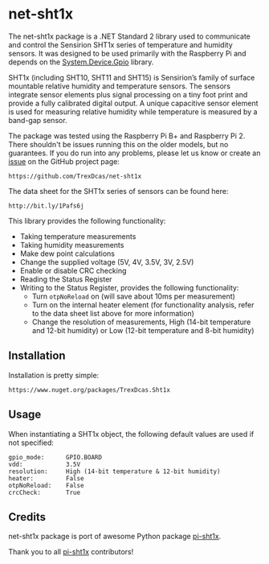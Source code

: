 # net-sht1x #

The net-sht1x package is a .NET Standard 2 library used to communicate and control the Sensirion SHT1x series of temperature and humidity sensors. It was designed to be used primarily with the Raspberry Pi and depends on the [System.Device.Gpio](https://github.com/dotnet/iot) library.

SHT1x (including SHT10, SHT11 and SHT15) is Sensirion’s family of surface mountable relative humidity and temperature sensors. The sensors integrate sensor elements plus signal processing on a tiny foot print and provide a fully calibrated digital output. A unique capacitive sensor element is used for measuring relative humidity while temperature is measured by a band-gap sensor.

The package was tested using the Raspberry Pi B+ and Raspberry Pi 2. There shouldn't be issues running this on the older models, but no guarantees. If you do run into any problems, please let us know or create an [issue](https://github.com/TrexDcas/net-sht1x/issues) on the GitHub project page:

	https://github.com/TrexDcas/net-sht1x

The data sheet for the SHT1x series of sensors can be found here:

	http://bit.ly/1Pafs6j

This library provides the following functionality:

- Taking temperature measurements
- Taking humidity measurements
- Make dew point calculations
- Change the supplied voltage (5V, 4V, 3.5V, 3V, 2.5V)
- Enable or disable CRC checking
- Reading the Status Register
- Writing to the Status Register, provides the following functionality:
    - Turn `otpNoReload` on (will save about 10ms per measurement)
    - Turn on the internal heater element (for functionality analysis, refer to the data sheet list above for more information)
    - Change the resolution of measurements, High (14-bit temperature and 12-bit humidity) or Low (12-bit temperature and 8-bit humidity)

## Installation ##
Installation is pretty simple:

	https://www.nuget.org/packages/TrexDcas.Sht1x

## Usage ##
When instantiating a SHT1x object, the following default values are used if not specified:

	gpio_mode:		GPIO.BOARD
	vdd:			3.5V
	resolution:		High (14-bit temperature & 12-bit humidity)
	heater:			False
	otpNoReload:	False
	crcCheck:		True



## Credits ##

net-sht1x package is port of awesome Python package [pi-sht1x](https://github.com/drohm/pi-sht1x).

Thank you to all [pi-sht1x](https://github.com/drohm/pi-sht1x) contributors!
